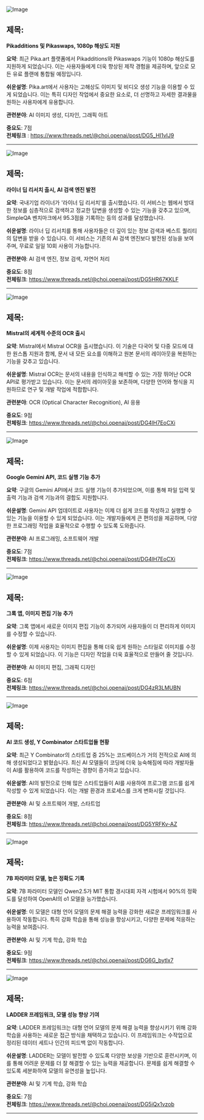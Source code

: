 ![Image](https://scontent-iad3-1.cdninstagram.com/v/t51.71878-15/477000977_1895596817912133_2413589196899339865_n.jpg?stp=dst-jpg_e35_tt6&_nc_cat=108&ccb=1-7&_nc_sid=18de74&_nc_ohc=je93DG_AZgsQ7kNvgF6D0ee&_nc_oc=Adh0El2vDrLpWMiZsaZWcwmknlCVK13RRjTGYYU6DYHdEXdN4OFRETqdxK2byFIikqI&_nc_zt=23&_nc_ht=scontent-iad3-1.cdninstagram.com&edm=ACx9VUEEAAAA&_nc_gid=Arxbte6JiZ8XmyMu-NYf-8r&oh=00_AYGLGjW0e46NEHoRQjv5WL95X2Cgwn3lj5RoZo53UdrlJg&oe=67D142B9)

## 제목:
**Pikadditions 및 Pikaswaps, 1080p 해상도 지원**

**요약**:
최근 Pika.art 플랫폼에서 Pikadditions와 Pikaswaps 기능이 1080p 해상도를 지원하게 되었습니다. 이는 사용자들에게 더욱 향상된 제작 경험을 제공하며, 앞으로 모든 유료 플랜에 통합될 예정입니다. 

**쉬운설명**:
Pika.art에서 사용자는 고해상도 이미지 및 비디오 생성 기능을 이용할 수 있게 되었습니다. 이는 특히 디자인 작업에서 중요한 요소로, 더 선명하고 자세한 결과물을 원하는 사용자에게 유용합니다. 

**관련분야**:
AI 이미지 생성, 디자인, 그래픽 아트 

**중요도**: 7점  
**전체링크** :  https://www.threads.net/@choi.openai/post/DG5_HI1vIJ9

---

![Image](https://scontent-iad3-2.cdninstagram.com/v/t51.71878-15/483003739_611946328511918_6567945649043004736_n.jpg?stp=dst-jpg_e35_tt6&_nc_cat=103&ccb=1-7&_nc_sid=18de74&_nc_ohc=6tdEaeF2G78Q7kNvgHvXF5l&_nc_oc=Adhi6Hwaj5yXpLB-gbHCvEWNtEeIUTEyrdw8MMOkAbF1namSz7i472l1geRYj0jwKYA&_nc_zt=23&_nc_ht=scontent-iad3-2.cdninstagram.com&edm=ACx9VUEEAAAA&_nc_gid=Arxbte6JiZ8XmyMu-NYf-8r&oh=00_AYHZ8TLBjC92JXZFa99s78LVJom4HMU4YIRf2-PKPNWagw&oe=67D12718)

## 제목:
**라이너 딥 리서치 출시, AI 검색 엔진 발전**

**요약**:
국내기업 라이너가 '라이너 딥 리서치'를 출시했습니다. 이 서비스는 웹에서 방대한 정보를 심층적으로 검색하고 정교한 답변을 생성할 수 있는 기능을 갖추고 있으며, SimpleQA 벤치마크에서 95.3점을 기록하는 등의 성과를 달성했습니다.

**쉬운설명**:
라이너 딥 리서치를 통해 사용자들은 더 깊이 있는 정보 검색과 베스트 퀄리티의 답변을 받을 수 있습니다. 이 서비스는 기존의 AI 검색 엔진보다 발전된 성능을 보여주며, 무료로 일일 10회 사용이 가능합니다.

**관련분야**:
AI 검색 엔진, 정보 검색, 자연어 처리

**중요도**: 8점  
**전체링크**: https://www.threads.net/@choi.openai/post/DG5HR67KKLF

---

![Image](https://scontent-iad3-2.cdninstagram.com/v/t51.71878-15/483257776_1830460957494708_3510425017805566548_n.jpg?stp=dst-jpg_e35_tt6&_nc_cat=107&ccb=1-7&_nc_sid=18de74&_nc_ohc=EDau7zPDNc8Q7kNvgF3OEGx&_nc_oc=Adiogyaek0Xl24vLP1pRnPrDdu6dPdlponrULgXnUAjCTPLT5ggKGzzYeKZp2-fDREg&_nc_zt=23&_nc_ht=scontent-iad3-1.cdninstagram.com&edm=ACx9VUEEAAAA&_nc_gid=Arxbte6JiZ8XmyMu-NYf-8r&oh=00_AYGHcozqMzXKi6PSfCwMUHjDPbB-07QdcNF2FMGMahbYTQ&oe=67D14CCD)

## 제목:
**Mistral의 세계적 수준의 OCR 출시**

**요약**:
Mistral에서 Mistral OCR을 출시했습니다. 이 기술은 다국어 및 다중 모드에 대한 원스톱 지원과 함께, 문서 내 모든 요소를 이해하고 원본 문서의 레이아웃을 복원하는 기능을 갖추고 있습니다.

**쉬운설명**:
Mistral OCR는 문서의 내용을 인식하고 해석할 수 있는 가장 뛰어난 OCR API로 평가받고 있습니다. 이는 문서의 레이아웃을 보존하며, 다양한 언어와 형식을 지원하므로 연구 및 개발 작업에 적합합니다.

**관련분야**:
OCR (Optical Character Recognition), AI 응용 

**중요도**: 9점  
**전체링크**: https://www.threads.net/@choi.openai/post/DG4lH7EoCXi

---

![Image](https://scontent-iad3-1.cdninstagram.com/v/t51.71878-15/482954651_502210626263944_2967490499621749350_n.jpg?stp=dst-jpg_e35_tt6&_nc_cat=110&ccb=1-7&_nc_sid=18de74&_nc_ohc=s7M1SobPqBgQ7kNvgGzy3Ll&_nc_oc=Adi7owfUhPmcUeC3LbajjEROAom_gPjP0t0LwhgvJHTEq1tAT5OjDriRhsqG4TnfmYI&_nc_zt=23&_nc_ht=scontent-iad3-1.cdninstagram.com&edm=ACx9VUEEAAAA&_nc_gid=Arxbte6JiZ8XmyMu-NYf-8r&oh=00_AYSKYEbxn0jTY8WGh4f763yL40ogSa0EE4t7LrcbR9JAA&oe=67D14B59)

## 제목:
**Google Gemini API, 코드 실행 기능 추가**

**요약**:
구글의 Gemini API에서 코드 실행 기능이 추가되었으며, 이를 통해 파일 입력 및 출력 기능과 검색 기능과의 결합도 지원합니다.

**쉬운설명**:
Gemini API 업데이트로 사용자는 이제 더 쉽게 코드를 작성하고 실행할 수 있는 기능을 이용할 수 있게 되었습니다. 이는 개발자들에게 큰 편의성을 제공하며, 다양한 프로그래밍 작업을 효율적으로 수행할 수 있도록 도와줍니다.

**관련분야**:
AI 프로그래밍, 소프트웨어 개발 

**중요도**: 7점  
**전체링크**: https://www.threads.net/@choi.openai/post/DG4lH7EoCXi

---

![Image](https://scontent-iad3-1.cdninstagram.com/v/t51.71878-15/483230337_17900099814112832_276415907878885551_n.jpg?stp=dst-jpg_e35_tt6&_nc_cat=106&ccb=1-7&_nc_sid=18de74&_nc_ohc=4hb70RwP3zgQ7kNvgGnKBcT&_nc_oc=Adi3z2UYS0yh9wpS5N90aXNCfixT0-Bubg5-CvS8irVkdVFzMef_27_FsU90-I-g7l4&_nc_zt=23&_nc_ht=scontent-iad3-2.cdninstagram.com&edm=ACx9VUEEAAAA&_nc_gid=Arxbte6JiZ8XmyMu-NYf-8r&oh=00_AYF-mp_tom1ZLI_qGMEY-xeLwsNUytYH8Qa6G2TB2xHkTw&oe=67D15482)

## 제목:
**그록 앱, 이미지 편집 기능 추가**

**요약**:
그록 앱에서 새로운 이미지 편집 기능이 추가되어 사용자들이 더 편리하게 이미지를 수정할 수 있습니다.

**쉬운설명**:
이제 사용자는 이미지 편집을 통해 더욱 쉽게 원하는 스타일로 이미지를 수정할 수 있게 되었습니다. 이 기능은 디자인 작업을 더욱 효율적으로 만들어 줄 것입니다.

**관련분야**:
AI 이미지 편집, 그래픽 디자인 

**중요도**: 6점  
**전체링크**: https://www.threads.net/@choi.openai/post/DG4zR3LMUBN

---

![Image](https://scontent-iad3-2.cdninstagram.com/v/t51.71878-15/483177385_830179981352475_5512328282178980808_n.jpg?stp=dst-jpg_e35_tt6&_nc_cat=110&ccb=1-7&_nc_sid=18de74&_nc_ohc=5d7IVUaZeJgQ7kNvgCMT_lY&_nc_oc=AdqyHGb9eySpKW-uzqlhGg0ZJf1-Pb_ci_YMINEIawLT__xr_yor_qYwlzRMO8snTA&_nc_zt=23&_nc_ht=scontent-iad3-2.cdninstagram.com&edm=ACx9VUEEAAAA&_nc_gid=Arxbte6JiZ8XmyMu-NYf-8r&oh=00_AYFq0Ya0BWHfLGl270qF4sbxQevC1lNRtG4HkWB8bZn4jw&oe=67D151D3)

## 제목:
**AI 코드 생성, Y Combinator 스타트업들 현황**

**요약**:
최근 Y Combinator의 스타트업 중 25%는 코드베이스가 거의 전적으로 AI에 의해 생성되었다고 밝혔습니다. 최신 AI 모델들이 코딩에 더욱 능숙해짐에 따라 개발자들이 AI를 활용하여 코드를 작성하는 경향이 증가하고 있습니다.

**쉬운설명**:
AI의 발전으로 인해 많은 스타트업들이 AI를 사용하여 프로그램 코드를 쉽게 작성할 수 있게 되었습니다. 이는 개발 환경과 프로세스를 크게 변화시킬 것입니다.

**관련분야**:
AI 및 소프트웨어 개발, 스타트업

**중요도**: 8점  
**전체링크**: https://www.threads.net/@choi.openai/post/DG5YRFKv-AZ 

---

![Image](https://scontent-iad3-2.cdninstagram.com/v/t51.71878-15/482967423_17900100864112832_8959862047974102972_n.jpg?stp=dst-jpg_e35_tt6&_nc_cat=109&ccb=1-7&_nc_sid=18de74&_nc_ohc=cHhcOXya_fYQ7kNvgEU4xX-&_nc_oc=Adhiy9b1jasFCZ2RvGMKTs456sKngV2gJb6aMzRBj2-sBfuGeaLSKbEXjnx84qS4rUU&_nc_zt=23&_nc_ht=scontent-iad3-2.cdninstagram.com&edm=ACx9VUEEAAAA&_nc_gid=Arxbte6JiZ8XmyMu-NYf-8r&oh=00_AYFn1NkkHrswhTyBnAR28cKNJ67Q-kORn_ZdXSAzG8eaHQ&oe=67D126AE)

## 제목:
**7B 파라미터 모델, 높은 정확도 기록**

**요약**:
7B 파라미터 모델인 Qwen2.5가 MIT 통합 경시대회 자격 시험에서 90%의 정확도를 달성하여 OpenAI의 o1 모델을 능가했습니다. 

**쉬운설명**:
이 모델은 대형 언어 모델의 문제 해결 능력을 강화한 새로운 프레임워크를 사용하여 작동합니다. 특히 강화 학습을 통해 성능을 향상시키고, 다양한 문제에 적응하는 능력을 보여줍니다.

**관련분야**:
AI 및 기계 학습, 강화 학습 

**중요도**: 9점  
**전체링크**: https://www.threads.net/@choi.openai/post/DG6G_bytlx7

---

![Image](https://scontent-iad3-2.cdninstagram.com/v/t51.71878-15/482681663_1580886292656151_1503623911499562784_n.jpg?stp=dst-jpg_e35_tt6&_nc_cat=111&ccb=1-7&_nc_sid=18de74&_nc_ohc=xXhx0t1iMV4Q7kNvgHZIxNJ&_nc_oc=Adhdi-X4iB4uLI8xQA4YSAkFrJuoQLLCPWsVcz-0ReTJsqTyjb1096ZGGE6TLz5h9oo&_nc_zt=23&_nc_ht=scontent-iad3-2.cdninstagram.com&edm=ACx9VUEEAAAA&_nc_gid=Arxbte6JiZ8XmyMu-NYf-8r&oh=00_AYHVpq9OLVIFQkD2rPE2Kqyr_Q-ujj95jG8HzeRAlHMomg&oe=67D13DD9)

## 제목:
**LADDER 프레임워크, 모델 성능 향상 기여**

**요약**:
LADDER 프레임워크는 대형 언어 모델의 문제 해결 능력을 향상시키기 위해 강화 학습을 사용하는 새로운 접근 방식을 채택하고 있습니다. 이 프레임워크는 수작업으로 정리된 데이터 세트나 인간의 피드백 없이 작동합니다.

**쉬운설명**:
LADDER는 모델이 발전할 수 있도록 다양한 보상을 기반으로 훈련시키며, 이를 통해 어려운 문제를 더 잘 해결할 수 있는 능력을 제공합니다. 문제를 쉽게 해결할 수 있도록 세분화하여 모델의 유연성을 높입니다.

**관련분야**:
AI 및 기계 학습, 강화 학습 

**중요도**: 7점  
**전체링크**: https://www.threads.net/@choi.openai/post/DG5iQx1vzob 

---